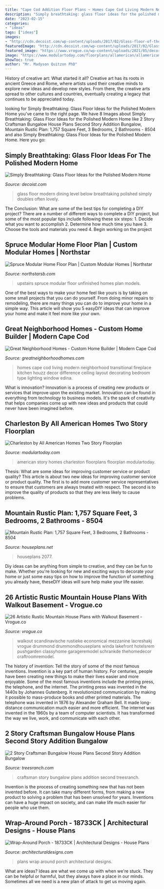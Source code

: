 ```yaml
---
title: "Cape Cod Addition Floor Plans ~ Homes Cape Cod Living Modern Neighborhood Transitional Fireplace Kitchen Houzz Decor Difference Ceiling Layout Decorating Bedroom Type Lighting Window Edina"
description: "Simply breathtaking: glass floor ideas for the polished modern home"
date: "2023-02-15"
categories:
- "ideas"
tags: ["ideas"]
images:
- "http://cdn.decoist.com/wp-content/uploads/2017/02/Glass-floor-of-the-top-level-with-a-beautiful-dining-room-below.jpg"
featuredImage: "http://cdn.decoist.com/wp-content/uploads/2017/02/Glass-floor-of-the-top-level-with-a-beautiful-dining-room-below.jpg"
featured_image: "https://www.vrogue.co/wp-content/uploads/2021/05/decorative-rustieke-cottage-plan-scandinavische-stijl-huis-met-een-on-rustic-mountain-house-plans-with-walkout-basement-of-rustic-mountain-house-plans-with-walkout-basement.jpeg"
image: "https://www.modulartoday.com/floorplans/allamerican/allamerican-charleston-1.jpg"
ShowToc: true
author: "Mr. Madyson Quitzon PhD"
---
```



History of creative art: What started it all?
Creative art has its roots in ancient Greece and Rome, where artists used their creative minds to explore new ideas and develop new styles. From there, the creative arts spread to other cultures and countries, eventually creating a legacy that continues to be appreciated today.

	

		
looking for Simply Breathtaking: Glass Floor Ideas for the Polished Modern Home you've came to the right page. We have 8 Images about Simply Breathtaking: Glass Floor Ideas for the Polished Modern Home like 2 Story Craftsman Bungalow House Plans Second Story Addition Bungalow, Mountain Rustic Plan: 1,757 Square Feet, 3 Bedrooms, 2 Bathrooms - 8504 and also Simply Breathtaking: Glass Floor Ideas for the Polished Modern Home. Here you go:
		
    
## Simply Breathtaking: Glass Floor Ideas For The Polished Modern Home

<img loading=lazy src="http://cdn.decoist.com/wp-content/uploads/2017/02/Glass-floor-of-the-top-level-with-a-beautiful-dining-room-below.jpg" onerror="this.onerror=null;this.src='https://tse4.mm.bing.net/th?id=OIP.3yQIuMnqXd-ZmXQzJUiLmwHaE8&amp;pid=15.1';" alt="Simply Breathtaking: Glass Floor Ideas for the Polished Modern Home">

_Source: decoist.com_

>glass floor modern dining level below breathtaking polished simply doubles often lovely. 

	

The Conclusion: What are some of the best tips for completing a DIY project?
There are a number of different ways to complete a DIY project, but some of the most popular tips include following these six steps: 1. Decide what you want to accomplish 2. Determine how much time you have 3. Choose the tools and materials you need 4. Begin working on the project 
    
## Spruce Modular Home Floor Plan | Custom Modular Homes | Northstar

<img loading=lazy src="https://northstarsb.com/wp-content/uploads/2017/01/Unfinished-Upstairs.jpg" onerror="this.onerror=null;this.src='https://tse3.mm.bing.net/th?id=OIP.g_xO2IguI4dVK8d99pukiwHaE5&amp;pid=15.1';" alt="Spruce Modular Home Floor Plan | Custom Modular Homes | Northstar">

_Source: northstarsb.com_

>upstairs spruce modular floor unfinished homes plan models. 

	

One of the best ways to make your home feel like yours is by taking on some small projects that you can do yourself. From doing minor repairs to remodeling, there are many things you can do to improve your home in a simple way. This article will show you 5 easyDIY ideas that can improve your home and make it feel more like your own.

    
## Great Neighborhood Homes - Custom Home Builder | Modern Cape Cod

<img loading=lazy src="http://www.greatneighborhoodhomes.com/sites/default/files/node_gallery/5124IndianolaAve_print_1.jpg" onerror="this.onerror=null;this.src='https://tse1.mm.bing.net/th?id=OIP.7YL2O8wgt8D98_n_DxFftQHaE7&amp;pid=15.1';" alt="Great Neighborhood Homes - Custom Home Builder | Modern Cape Cod">

_Source: greatneighborhoodhomes.com_

>homes cape cod living modern neighborhood transitional fireplace kitchen houzz decor difference ceiling layout decorating bedroom type lighting window edina. 

	

What is innovation?
Innovation is a process of creating new products or services that improve upon the existing market. Innovation can be found in everything from technology to business models. It's the spark of creativity that helps companies come up with new ideas and products that could never have been imagined before.

    
## Charleston By All American Homes Two Story Floorplan

<img loading=lazy src="https://www.modulartoday.com/floorplans/allamerican/allamerican-charleston-1.jpg" onerror="this.onerror=null;this.src='https://tse1.mm.bing.net/th?id=OIP.YrkyGER8G5nRj1IllJjmHwHaDh&amp;pid=15.1';" alt="Charleston by All American Homes Two Story Floorplan">

_Source: modulartoday.com_

>american story homes charleston floorplans floorplan modulartoday. 

	

Thesis: What are some ideas for improving customer service or product quality?
This article is about two new ideas for improving customer service or product quality. The first is to add more customer service representatives to ensure that customers are always treated with respect. The second is to improve the quality of products so that they are less likely to cause problems.

    
## Mountain Rustic Plan: 1,757 Square Feet, 3 Bedrooms, 2 Bathrooms - 8504

<img loading=lazy src="https://www.houseplans.net/uploads/floorplanelevations/30709.jpg" onerror="this.onerror=null;this.src='https://tse3.mm.bing.net/th?id=OIP.UpO_tYtc7bWSxIF3fT2poAHaFJ&amp;pid=15.1';" alt="Mountain Rustic Plan: 1,757 Square Feet, 3 Bedrooms, 2 Bathrooms - 8504">

_Source: houseplans.net_

>houseplans 2077. 

	

Diy ideas can be anything from simple to creative, and they can be fun to make. Whether you're looking for new and exciting ways to decorate your home or just some easy tips on how to improve the function of something you already have, theseDIY ideas will sure help make your life easier.

    
## 26 Artistic Rustic Mountain House Plans With Walkout Basement - Vrogue.co

<img loading=lazy src="https://www.vrogue.co/wp-content/uploads/2021/05/decorative-rustieke-cottage-plan-scandinavische-stijl-huis-met-een-on-rustic-mountain-house-plans-with-walkout-basement-of-rustic-mountain-house-plans-with-walkout-basement.jpeg" onerror="this.onerror=null;this.src='https://tse1.mm.bing.net/th?id=OIP.uYe16hYnjESQK2xqInxaYgHaNK&amp;pid=15.1';" alt="26 Artistic Rustic Mountain House Plans with Walkout Basement - Vrogue.co">

_Source: vrogue.co_

>walkout scandinavische rustieke economical mezzanine lacreshakj vrogue drummond drummondhouseplans winda lakefront hotelsrem pushgarden classyhome garageremodel schrankde thehomedecor craftroomremodel. 

	

The history of invention: Tell the story of some of the most famous inventions.
Invention is a key part of human history. For centuries, people have been creating new things to make their lives easier and more enjoyable. Some of the most famous inventions include the printing press, the telephone, and the internet.
The printing press was invented in the 1440s by Johannes Gutenberg. It revolutionized communication by making it possible to mass-produce books and other printed materials. The telephone was invented in 1876 by Alexander Graham Bell. It made long-distance communication much easier and more efficient. The internet was invented in the 1960s by a team of computer scientists. It has transformed the way we live, work, and communicate with each other.

    
## 2 Story Craftsman Bungalow House Plans Second Story Addition Bungalow

<img loading=lazy src="http://www.treesranch.com/dimension/1280x768/upload/2016/05/28/2-story-craftsman-bungalow-house-plans-second-story-addition-bungalow-lrg-c72bef95fb26f8ae.jpg" onerror="this.onerror=null;this.src='https://tse1.mm.bing.net/th?id=OIP.JxoND2l3BG65zw_ZJFEOSgHaEc&amp;pid=15.1';" alt="2 Story Craftsman Bungalow House Plans Second Story Addition Bungalow">

_Source: treesranch.com_

>craftsman story bungalow plans addition second treesranch. 

	

Invention is the process of creating something new that has not been invented before. It can take many different forms, from making a new product to solving a problem that has been unsolved for years. Inventions can have a huge impact on society, and can make life much easier for people who use them.

    
## Wrap-Around Porch - 18733CK | Architectural Designs - House Plans

<img loading=lazy src="https://assets.architecturaldesigns.com/plan_assets/18733/original/18733ck_1479211961.jpg?1506332741" onerror="this.onerror=null;this.src='https://tse4.mm.bing.net/th?id=OIP.Dt8ZSLYbXd56S0fXFev0KwHaE8&amp;pid=15.1';" alt="Wrap-Around Porch - 18733CK | Architectural Designs - House Plans">

_Source: architecturaldesigns.com_

>plans wrap around porch architectural designs. 

	

What are ideas?
Ideas are what we come up with when we're stuck. They can be helpful or harmful, but they always have a place in our minds. Sometimes all we need is a new plan of attack to get us moving again.

